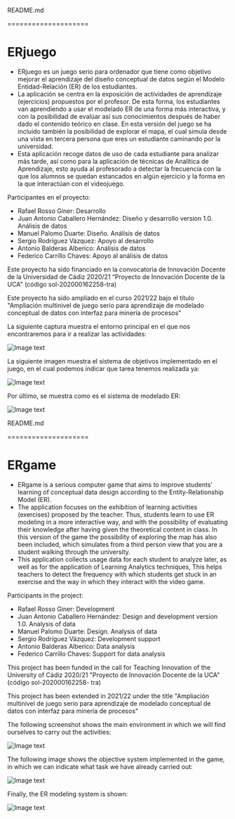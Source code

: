 README.md

====================

# ERjuego

* ERjuego es un juego serio para ordenador que tiene como objetivo mejorar el aprendizaje del diseño conceptual de datos según el Modelo Entidad-Relación (ER) de los estudiantes.
* La aplicación se centra en la exposición de actividades de aprendizaje (ejercicios) propuestos por el profesor. De esta forma, los estudiantes van aprendiendo a usar el modelado ER de una forma más interactiva, y con la posibilidad de evalúar así sus conocimientos después de haber dado el contenido teórico en clase. En esta versión del juego se ha incluido también la posibilidad de explorar el mapa, el cual simula desde una vista en tercera persona  que eres un estudiante caminando por la universidad.
* Esta aplicación recoge datos de uso de cada estudiante para analizar más tarde, así como para la aplicación de técnicas de Analítica de Aprendizaje, esto ayuda al profesorado a detectar la frecuencia con la que los alumnos se quedan estancados en algún ejercicio y la forma en la que interactúan con el videojuego.

Participantes en el proyecto: 
* Rafael Rosso Giner: Desarrollo
* Juan Antonio Caballero Hernández: Diseño y desarrollo version 1.0. Análisis de datos
* Manuel Palomo Duarte: Diseño. Análisis de datos
* Sergio Rodríguez Vázquez: Apoyo al desarrollo
* Antonio Balderas Alberico: Análisis de datos
* Federico Carrillo Chaves: Apoyo al análisis de datos

Este proyecto ha sido financiado en la convocatoria de Innovación Docente de la Universidad de Cádiz 2020/21 “Proyecto de Innovación Docente de la UCA"  (código sol-202000162258-tra)

Este proyecto ha sido ampliado en el curso 2021/22 bajo el título "Ampliación multinivel de juego serio para aprendizaje de modelado conceptual de datos con interfaz para minería de procesos"

La siguiente captura muestra el entorno principal en el que nos encontraremos para ir a realizar las actividades:

![Image text](https://github.com/RafaelRossoGiner/BBDD2/blob/main/Images/Captura%20de%20pantalla%201.png)

La siguiente imagen muestra el sistema de objetivos implementado en el juego, en el cual podemos indicar que tarea tenemos realizada ya:

![Image text](https://github.com/RafaelRossoGiner/BBDD2/blob/main/Images/Captura%20de%20pantalla%202.png)

Por último, se muestra como es el sistema de modelado ER:

![Image text](https://github.com/RafaelRossoGiner/BBDD2/blob/main/Images/Captura%20de%20pantalla%203.png)


README.md

====================
# ERgame

* ERgame is a serious computer game that aims to improve students' learning of conceptual data design according to the Entity-Relationship Model (ER).
* The application focuses on the exhibition of learning activities (exercises) proposed by the teacher. Thus,
students learn to use ER modeling in a more interactive way, and with the possibility of evaluating their knowledge after having given the theoretical content in class. In this version of the game the possibility of exploring the map has also been included,
which simulates from a third person view that you are a student walking through the university.
* This application collects usage data for each student to analyze later, as well as for the application of Learning Analytics techniques,
This helps teachers to detect the frequency with which students get stuck in an exercise and the way in which they interact with the video game.

Participants in the project:
* Rafael Rosso Giner: Development
* Juan Antonio Caballero Hernández: Design and development version 1.0. Analysis of data
* Manuel Palomo Duarte: Design.
Analysis of data
* Sergio Rodríguez Vázquez: Development support
* Antonio Balderas Alberico: Data analysis
* Federico Carrillo Chaves: Support for data analysis

This project has been funded in the call for Teaching Innovation of the University of Cádiz 2020/21 "Proyecto de Innovación Docente de la UCA" (código sol-202000162258-
tra)

This project has been extended in 2021/22 under the title "Ampliación multinivel de juego serio para aprendizaje de modelado conceptual de datos con interfaz para minería de procesos"

The following screenshot shows the main environment in which we will find ourselves to carry out the activities:

![Image text](https://github.com/RafaelRossoGiner/BBDD2/blob/main/Images/Captura%20de%20pantalla%201.png)

The following image shows the objective system implemented in the game, in which we can indicate what task we have already carried out:

![Image text](https://github.com/RafaelRossoGiner/BBDD2/blob/main/Images/Captura%20de%20pantalla%202.png)

Finally, the ER modeling system is shown:

![Image text](https://github.com/RafaelRossoGiner/BBDD2/blob/main/Images/Captura%20de%20pantalla%203.png)
